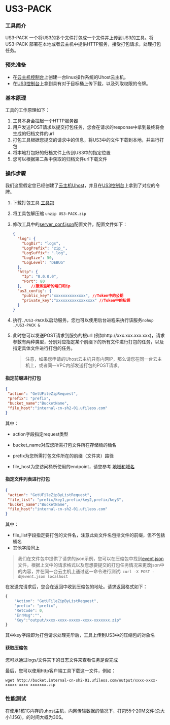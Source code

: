 # US3-PACK

### 工具简介

US3-PACK 一个将US3的多个文件打包成一个文件并上传到US3的工具。将 US3-PACK 部署在本地或者云主机中提供HTTP服务，接受打包请求，处理打包任务。

### 预先准备

* 在[云主机控制台](https://console.ucloud.cn/uhost/uhost)上创建一台linux操作系统的Uhost云主机。
* 在[US3控制台](https://console.ucloud.cn/ufile/token)上拿到具有对于目标桶上传下载，以及列取权限的令牌。

### 基本原理

工具的工作原理如下：

1. 工具本身会拉起一个HTTP服务器
2. 用户发送POST请求以提交打包任务，您会在请求的response中拿到最终将会生成的归档文件的url
3. 打包工具根据您提交的请求中的信息，将US3中的文件下载到本地，并进行打包
4. 将本地打包好的归档文件上传到US3中的指定位置
5. 您可以根据第二条中获取的归档文件url下载文件

### 操作步骤

我们这里假定您已经创建了[云主机Uhost](https://console.ucloud.cn/uhost/uhost)，并且在[US3控制台](https://console.ucloud.cn/ufile/token)上拿到了对应的令牌。

1. 下载打包工具 [工具包](https://github.com/ufilesdk-dev/ufile-pack/releases)

2. 将工具包解压缩  `unzip US3-PACK.zip`

3. 修改工具中的[server_conf.json](https://github.com/ufilesdk-dev/ufile-pack/blob/main/server_conf.json)配置文件，配置文件如下：

   ````json
   {
     "log": {
       "LogDir": "logs",
       "LogPrefix": "zip_",
       "LogSuffix": ".log",
       "LogSize": 50,
       "LogLevel": "DEBUG"
     },
     "http": {
       "Ip": "0.0.0.0", 
       "Port": 80
     },    //服务监听的端口和ip
     "us3_config": {
       "public_key":"xxxxxxxxxxxxxx", //Token中的公钥
       "private_key":"xxxxxxxxxxxxxxxxx" //Token中的私钥
     }
   }
   ````

   

4. 执行`./US3-PACK`以启动服务，您也可以使用后台进程来执行该服务`nohup ./US3-PACK &`

5. 此时您可以发送POST请求到服务的根url (例如http://xxx.xxx.xxx.xxx)，请求参数有两种类型，分别对应指定某个前缀下的所有文件进行打包的任务，以及指定具体文件进行打包的任务。

   > 注意，如果您申请的Uhost云主机只有内网IP，那么请您在同一台云主机上，或者同一VPC内部发送打包的POST请求。

#### 指定前缀进行打包

   ```json
{
    "action": "GetUFileZipRequest",
    "prefix": "prefix",
    "bucket_name":"BucketName",
    "file_host":"internal-cn-sh2-01.ufileos.com"
}
   ```

   其中：

   * action字段指定request类型

   * bucket_name对应您所需打包文件所在存储桶的桶名

   * prefix为您所需打包文件所在的前缀（文件夹）路径

   * file_host为您访问桶所使用的endpoint，请您参考 [地域和域名](https://docs.ucloud.cn/ufile/introduction/region)

#### 指定文件列表进行打包

   ```json
{
    "action": "GetUFileZipByListRequest",
    "file_list": "prefix/key1,prefix/key2,prefix/key3",
    "bucket_name":"BucketName",
    "file_host":"internal-cn-sh2-01.ufileos.com"
}
   ```

   其中： 

   * file_list字段指定要打包的文件名，注意此处文件名包括文件的前缀，但不包括桶名
   * 其他字段同上

> 我们在文件包中提供了请求的json示例，您可以在压缩包中找到[event.json](https://github.com/ufilesdk-dev/ufile-pack/blob/main/event.json)文件，根据上文中的请求格式以及您想要提交的打包任务情况来更改json中的内容，并在同一台云主机上通过这一命令进行测试: ```curl -X POST -d@event.json localhost```

在发送完请求后，您会在返回中收到压缩包的地址。请求返回格式如下：

````javascript
{
    "Action": "GetUFileZipByListRequest",
    "prefix": "prefix",
    "RetCode": 0,
    "ErrMsg":"",
    "Key":"output/xxxx-xxxx-xxxxx-xxxx-xxxxxxx.zip"
}
````

其中key字段即为打包请求处理完毕后，工具上传到US3中的压缩包的对象名

#### 获取压缩包

您可以通过logs/文件夹下的日志文件来查看任务是否完成

最后，您可以使用http客户端工具下载这一文件，例如：

`wget http://bucket.internal-cn-sh2-01.ufileos.com/output/xxxx-xxxx-xxxxx-xxxx-xxxxxxx.zip`

### 性能测试

在使用1核1G内存的uhost主机，内网传输数据的情况下，打包55个20M文件(总大小1.15G)，的时间大概为30S。